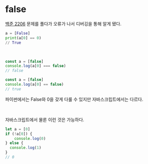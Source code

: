 # false

[백준 2206](https://www.acmicpc.net/problem/2206) 문제를 풀다가 오류가 나서 디버깅을 통해 알게 됐다.

```python
a = [False]
print(a[0] == 0)
// True
```

<br>

```javascript
const a = [false]
console.log(a[0] === false)
// false
```

```javascript
const a = [false]
console.log(a[0] == false)
// true
```

파이썬에서는 False와 0을 갖게 다룰 수 있지만 자바스크립트에서는 다르다.

<br>

자바스크립트에서 물론 이런 것은 가능하다.

```javascript
let a = [0]
if (!a[0]) {
	console.log(0)
} else {
  console.log(1)
}
// 0
```



